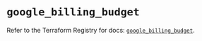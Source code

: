 # `google_billing_budget`

Refer to the Terraform Registry for docs: [`google_billing_budget`](https://registry.terraform.io/providers/hashicorp/google/5.45.2/docs/resources/billing_budget).
